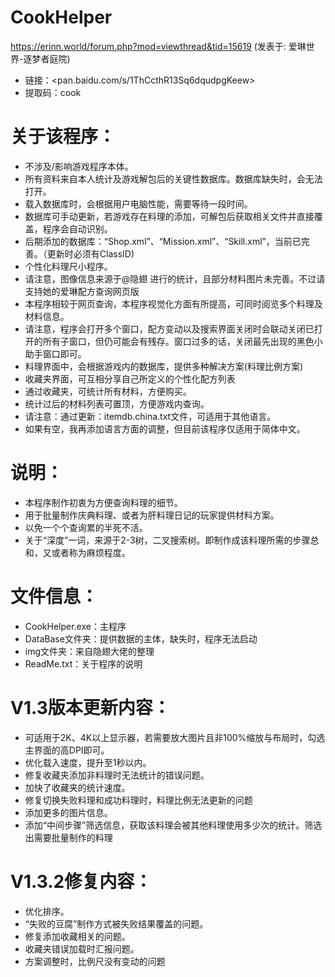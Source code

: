 # CookHelper
https://erinn.world/forum.php?mod=viewthread&tid=15619
(发表于: 爱琳世界-逐梦者庭院)
* 链接：<pan.baidu.com/s/1ThCcthR13Sq6dqudpgKeew>
* 提取码：cook


# 关于该程序：
* 不涉及/影响游戏程序本体。
 * 所有资料来自本人统计及游戏解包后的关键性数据库。数据库缺失时，会无法打开。
 * 载入数据库时，会根据用户电脑性能，需要等待一段时间。
 * 数据库可手动更新，若游戏存在料理的添加，可解包后获取相关文件并直接覆盖，程序会自动识别。
 * 后期添加的数据库：“Shop.xml”、“Mission.xml”、“Skill.xml”，当前已完善。（更新时必须有ClassID)
 * 个性化料理尺小程序。
 * 请注意，图像信息来源于@隐翅 进行的统计，且部分材料图片未完善。不过请支持她的爱琳配方查询网页版
 * 本程序相较于网页查询，本程序视觉化方面有所提高，可同时阅览多个料理及材料信息。
 * 请注意，程序会打开多个窗口，配方变动以及搜索界面关闭时会联动关闭已打开的所有子窗口，但仍可能会有残存。窗口过多的话，关闭最先出现的黑色小助手窗口即可。
 * 料理界面中，会根据游戏内的数据库，提供多种解决方案(料理比例方案)
 * 收藏夹界面，可互相分享自己所定义的个性化配方列表
 * 通过收藏夹，可统计所有材料，方便购买。
 * 统计过后的材料列表可置顶，方便游戏内查询。
 * 请注意：通过更新：itemdb.china.txt文件，可适用于其他语言。
 * 如果有空，我再添加语言方面的调整，但目前该程序仅适用于简体中文。


# 说明：
 * 本程序制作初衷为方便查询料理的细节。
 * 用于批量制作庆典料理、或者为肝料理日记的玩家提供材料方案。
 * 以免一个个查询累的半死不活。
 * 关于“深度”一词，来源于2-3树，二叉搜索树。即制作成该料理所需的步骤总和，又或者称为麻烦程度。


# 文件信息：
 * CookHelper.exe：主程序
 * DataBase文件夹：提供数据的主体，缺失时，程序无法启动
 * img文件夹：来自隐翅大佬的整理
 * ReadMe.txt：关于程序的说明


# V1.3版本更新内容：
 * 可适用于2K、4K以上显示器，若需要放大图片且非100%缩放与布局时，勾选主界面的高DPI即可。
 * 优化载入速度，提升至1秒以内。
 * 修复收藏夹添加非料理时无法统计的错误问题。
 * 加快了收藏夹的统计速度。
 * 修复切换失败料理和成功料理时，料理比例无法更新的问题
 * 添加更多的图片信息。
 * 添加“中间步骤”筛选信息，获取该料理会被其他料理使用多少次的统计。筛选出需要批量制作的料理


# V1.3.2修复内容：
 * 优化排序。
 * “失败的豆腐”制作方式被失败结果覆盖的问题。
 * 修复添加收藏相关的问题。
 * 收藏夹错误加载时汇报问题。
 * 方案调整时，比例尺没有变动的问题
